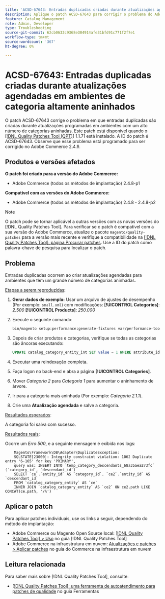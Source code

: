 ```yaml
---
title: 'ACSD-67643: Entradas duplicadas criadas durante atualizações agendadas em ambientes de categoria altamente aninhados'
description: Aplique o patch ACSD-67643 para corrigir o problema do Adobe Commerce em que entradas duplicadas são criadas durante atualizações programadas em ambientes com um alto número de categorias aninhadas.
feature: Catalog Management
role: Admin, Developer
type: Troubleshooting
source-git-commit: 62cb0633c9368e304914afe31bfd91c771f2f7e1
workflow-type: tm+mt
source-wordcount: '367'
ht-degree: 0%

---
```



# ACSD-67643: Entradas duplicadas criadas durante atualizações agendadas em ambientes de categoria altamente aninhados

O patch ACSD-67643 corrige o problema em que entradas duplicadas são criadas durante atualizações programadas em ambientes com um alto número de categorias aninhadas. Este patch está disponível quando o [[!DNL Quality Patches Tool (QPT)]](/help/tools/quality-patches-tool/quality-patches-tool-to-self-serve-quality-patches.md) 1.1.71 está instalado. A ID do patch é ACSD-67643. Observe que esse problema está programado para ser corrigido no Adobe Commerce 2.4.9.

## Produtos e versões afetados

**O patch foi criado para a versão do Adobe Commerce:**

* Adobe Commerce (todos os métodos de implantação) 2.4.8-p1

**Compatível com as versões do Adobe Commerce:**

* Adobe Commerce (todos os métodos de implantação) 2.4.8 - 2.4.8-p2

>[!NOTE]
>
>O patch pode se tornar aplicável a outras versões com as novas versões do [!DNL Quality Patches Tool]. Para verificar se o patch é compatível com a sua versão do Adobe Commerce, atualize o pacote `magento/quality-patches` para a versão mais recente e verifique a compatibilidade na [[!DNL Quality Patches Tool]: página Procurar patches](https://experienceleague.adobe.com/tools/commerce-quality-patches/index.html). Use a ID do patch como palavra-chave de pesquisa para localizar o patch.

## Problema

Entradas duplicadas ocorrem ao criar atualizações agendadas para ambientes que têm um grande número de categorias aninhadas.

<u>Etapas a serem reproduzidas</u>:

1. **Gerar dados de exemplo:**
Usar um arquivo de ajustes de desempenho (Por exemplo: `small.xml`) com modificações:
   **[!UICONTROL Categories]**: *2.500*
   **[!UICONTROL Products]**: *250.000*

1. Execute o seguinte comando:

   ```bash
   bin/magento setup:performance:generate-fixtures var/performance-toolkit/profiles/ce/small.xml
   ```

1. Depois de criar produtos e categorias, verifique se todas as categorias são âncoras executando:

   ```sql
   UPDATE catalog_category_entity_int SET value = 1 WHERE attribute_id = (SELECT attribute_id FROM eav_attribute WHERE attribute_code = 'is_anchor');
   ```

1. Executar uma reindexação completa.
1. Faça logon no back-end e abra a página **[!UICONTROL Categories]**.
1. Mover *Categoria 2* para *Categoria 1* para aumentar o aninhamento de árvore.
1. Ir para a categoria mais aninhada (Por exemplo: *Categoria 2.1.1*).
1. Crie uma **Atualização agendada** e salve a categoria.

<u>Resultados esperados</u>:

A categoria foi salva com sucesso.

<u>Resultados reais</u>:

Ocorre um *Erro 500*, e a seguinte mensagem é exibida nos logs:

```
    Magento\Framework\DB\Adapter\DuplicateException:
    SQLSTATE[23000]: Integrity constraint violation: 1062 Duplicate entry '6-165' for key 'PRIMARY', 
    query was: INSERT INTO `temp_category_descendants_68a35aea273fc` (`category_id`, `descendant_id`)
    SELECT `ce`.`entity_id` AS `category_id`, `ce2`.`entity_id` AS `descendant_id`
    FROM `catalog_category_entity` AS `ce`
    INNER JOIN `catalog_category_entity` AS `ce2` ON ce2.path LIKE CONCAT(ce.path, '/%')
```

## Aplicar o patch

Para aplicar patches individuais, use os links a seguir, dependendo do método de implantação:

* Adobe Commerce ou Magento Open Source local: [[!DNL Quality Patches Tool] > Uso](/help/tools/quality-patches-tool/usage.md) no guia [!DNL Quality Patches Tool]
* Adobe Commerce na infraestrutura em nuvem: [Atualizações e patches > Aplicar patches](https://experienceleague.adobe.com/docs/commerce-cloud-service/user-guide/develop/upgrade/apply-patches.html) no guia do Commerce na infraestrutura em nuvem

## Leitura relacionada

Para saber mais sobre [!DNL Quality Patches Tool], consulte:

* [[!DNL Quality Patches Tool]: uma ferramenta de autoatendimento para patches de qualidade](/help/tools/quality-patches-tool/quality-patches-tool-to-self-serve-quality-patches.md) no guia Ferramentas
